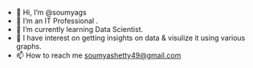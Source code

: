 - 👋 Hi, I’m @soumyags
- 👀 I’m an IT Professional .
- 🌱 I’m currently learning Data Scientist.
- 💞️ I have interest on getting insights on data & visulize it using various graphs.
- 📫 How to reach me soumyashetty49@gmail.com

<!---
soumyags/soumyags is a ✨ special ✨ repository because its `README.md` (this file) appears on your GitHub profile.
You can click the Preview link to take a look at your changes.
--->
